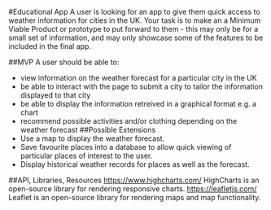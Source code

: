 #Educational App
A user is looking for an app to give them quick access to weather information for cities in the UK. Your task is to make an a Minimum Viable Product or prototype to put forward to them - this may only be for a small set of information, and may only showcase some of the features to be included in the final app.

##MVP
A user should be able to:

- view information on the weather forecast for a particular city in the UK
- be able to interact with the page to submit a city to tailor the information displayed to that city
- be able to display the information retreived in a graphical format e.g. a chart
- recommend possible activities and/or clothing depending on the weather forecast
##Possible Extensions
- Use a map to display the weather forecast.
- Save favourite places into a database to allow quick viewing of particular places of interest to the user. 
- Display historical weather records for places as well as the forecast.

##API, Libraries, Resources
https://www.highcharts.com/ HighCharts is an open-source library for rendering responsive charts.
https://leafletjs.com/ Leaflet is an open-source library for rendering maps and map functionality.

